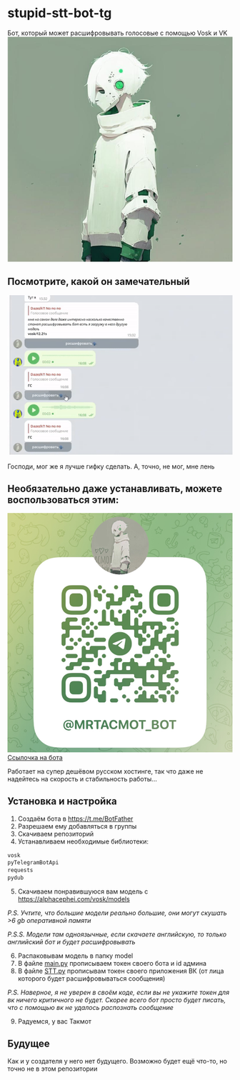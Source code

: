  # stupid-stt-bot-tg
Бот, который может расшифровывать голосовые с помощью Vosk и VK
![Замечательный бот](https://github.com/Dazezh/stupid-stt-bot-tg/blob/main/%D0%BA%D1%80%D0%B0%D1%81%D0%B8%D0%B2%D1%8B%D0%B9%20%D0%B1%D0%BE%D1%82%D0%B8%D0%BA.png)
## Посмотрите, какой он замечательный
![Ля ля ля](https://github.com/Dazezh/stupid-stt-bot-tg/blob/main/%D0%B3%D0%B8%D1%84%D0%BA%D0%B0.gif)

Господи, мог же я лучше гифку сделать. А, точно, не мог, мне лень

## Необязательно даже устанавливать, можете воспользоваться этим:
![Мой Такмотик](https://github.com/Dazezh/stupid-stt-bot-tg/blob/main/%D1%81%D1%81%D1%8B%D0%BB%D0%BA%D0%B0.jpg)[Ссылочка на бота](https://t.me/mrTacmot_bot)

Работает на супер дешёвом русском хостинге, так что даже не надейтесь на скорость и стабильность работы...

## Установка и настройка

 1. Создаём бота в https://t.me/BotFather
 2. Разрешаем ему добавляться в группы
 3. Скачиваем репозиторий
 4. Устанавливаем необходимые библиотеки:
```bash
vosk
pyTelegramBotApi
requests
pydub
```
5. Скачиваем понравившуюся вам модель с https://alphacephei.com/vosk/models

*P.S. Учтите, что большие модели реально большие, они могут скушать >6 gb оперативной памяти*

*P.S.S. Модели там одноязычные, если скачаете английскую, то только английский бот и будет расшифровывать*

6. Распаковывам модель в папку model
7. В файле [main.py](https://github.com/Dazezh/stupid-stt-bot-tg/blob/main/main.py) прописываем токен своего бота и id админа
8. В файле [STT.py](https://github.com/Dazezh/stupid-stt-bot-tg/blob/main/STT.py) прописывам токен своего приложения ВК (от лица которого будет расшифровываться сообщения)

*P.S. Наверное, я не уверен в своём коде, если вы не укажите токен для вк ничего критичного не будет. Скорее всего бот просто будет писать, что с помощью вк не удалось распознать сообщение*

9. Радуемся, у вас Такмот
## Будущее  
Как и у создателя у него нет будущего. Возможно будет ещё что-то, но точно не в этом репозитории
